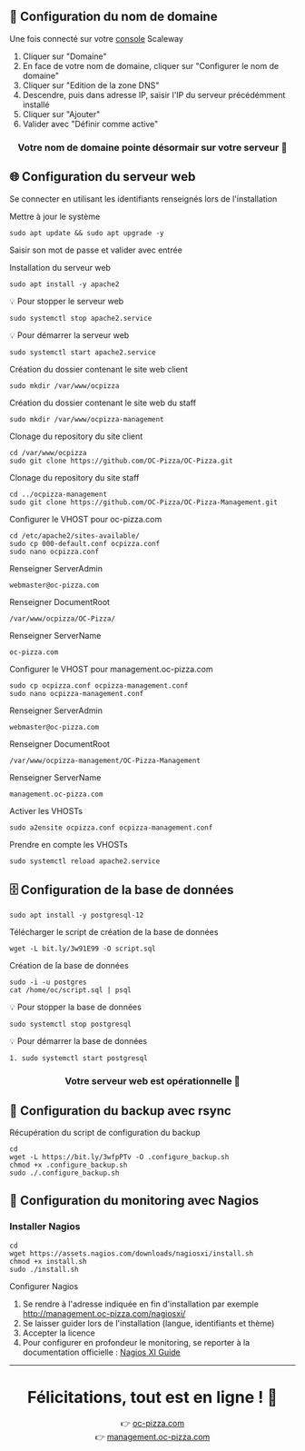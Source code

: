 ## 🔗 Configuration du nom de domaine
Une fois connecté sur votre [console](https://console.online.net/fr/login) Scaleway

1. Cliquer sur "Domaine"
1. En face de votre nom de domaine, cliquer sur "Configurer le nom de domaine"
1. Cliquer sur "Edition de la zone DNS"
1. Descendre, puis dans adresse IP, saisir l'IP du serveur précédémment installé
1. Cliquer sur "Ajouter"
1. Valider avec "Définir comme active"

<h3 align="center"> Votre nom de domaine pointe désormair sur votre serveur 👏</h3>

## 🌐 Configuration du serveur web
Se connecter en utilisant les identifiants renseignés lors de l'installation

Mettre à jour le système

    sudo apt update && sudo apt upgrade -y

Saisir son mot de passe et valider avec entrée

Installation du serveur web

    sudo apt install -y apache2
💡 Pour stopper le serveur web

    sudo systemctl stop apache2.service

💡 Pour démarrer la serveur web

    sudo systemctl start apache2.service

Création du dossier contenant le site web client

    sudo mkdir /var/www/ocpizza

Création du dossier contenant le site web du staff

    sudo mkdir /var/www/ocpizza-management

Clonage du repository du site client

    cd /var/www/ocpizza
    sudo git clone https://github.com/OC-Pizza/OC-Pizza.git

Clonage du repository du site staff

    cd ../ocpizza-management
    sudo git clone https://github.com/OC-Pizza/OC-Pizza-Management.git

Configurer le VHOST pour oc-pizza.com

    cd /etc/apache2/sites-available/
    sudo cp 000-default.conf ocpizza.conf
    sudo nano ocpizza.conf
Renseigner ServerAdmin

    webmaster@oc-pizza.com

Renseigner DocumentRoot

    /var/www/ocpizza/OC-Pizza/

Renseigner ServerName

    oc-pizza.com

Configurer le VHOST pour management.oc-pizza.com

    sudo cp ocpizza.conf ocpizza-management.conf
    sudo nano ocpizza-management.conf

Renseigner ServerAdmin

    webmaster@oc-pizza.com

Renseigner DocumentRoot

    /var/www/ocpizza-management/OC-Pizza-Management

Renseigner ServerName

    management.oc-pizza.com

Activer les VHOSTs

    sudo a2ensite ocpizza.conf ocpizza-management.conf

Prendre en compte les VHOSTs

    sudo systemctl reload apache2.service

## 🗄️ Configuration de la base de données
    sudo apt install -y postgresql-12
Télécharger le script de création de la base de données  

    wget -L bit.ly/3w91E99 -O script.sql
Création de la base de données 

    sudo -i -u postgres
    cat /home/oc/script.sql | psql

💡 Pour stopper la base de données

    sudo systemctl stop postgresql

💡 Pour démarrer la base de données

    1. sudo systemctl start postgresql

<h3 align="center"> Votre serveur web est opérationnelle 👏</h3>

## 💾 Configuration du backup avec rsync

Récupération du script de configuration du backup

    cd
    wget -L https://bit.ly/3wfpPTv -O .configure_backup.sh
    chmod +x .configure_backup.sh
    sudo ./.configure_backup.sh

## 📖 Configuration du monitoring avec Nagios
### Installer Nagios
    cd
    wget https://assets.nagios.com/downloads/nagiosxi/install.sh
    chmod +x install.sh
    sudo ./install.sh

Configurer Nagios
1. Se rendre à l'adresse indiquée en fin d'installation par exemple http://management.oc-pizza.com/nagiosxi/
2. Se laisser guider lors de l'installation (langue, identifiants et thème)
3. Accepter la licence
6. Pour configurer en profondeur le monitoring, se reporter à la documentation officielle : [Nagios XI Guide](https://assets.nagios.com/downloads/nagiosxi/guides/user/index.php)

---

<h1 align="center"> Félicitations, tout est en ligne ! 👏</h1>
<p align="center">
👉 <a href="oc-pizza.com">oc-pizza.com</a><br>
👉 <a href="management.oc-pizza.com">management.oc-pizza.com</a>
</p>